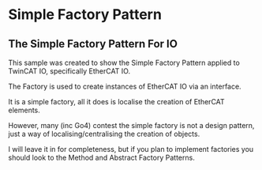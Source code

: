 # Simple Factory Pattern

## The Simple Factory Pattern For IO

This sample was created to show the Simple Factory Pattern applied to TwinCAT IO, specifically EtherCAT IO.

The Factory is used to create instances of EtherCAT IO via an interface.

It is a simple factory, all it does is localise the creation of EtherCAT elements.

However, many (inc Go4) contest the simple factory is not a design pattern, just a way of localising/centralising the creation of objects.

I will leave it in for completeness, but if you plan to implement factories you should look to the Method and Abstract Factory Patterns.